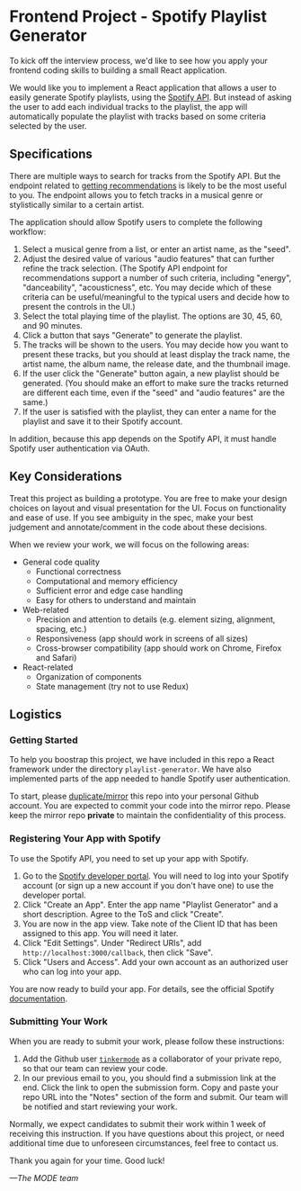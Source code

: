 # Frontend Project - Spotify Playlist Generator

To kick off the interview process, we'd like to see how you apply your frontend coding skills to building a small
React application.

We would like you to implement a React application that allows a user to easily generate Spotify playlists, using
the [Spotify API](https://developer.spotify.com/documentation/web-api/). But instead of asking the user to add each
individual tracks to the playlist, the app will automatically populate the playlist with tracks based on some
criteria selected by the user.

## Specifications

There are multiple ways to search for tracks from the Spotify API. But the endpoint related to [getting recommendations](https://developer.spotify.com/documentation/web-api/reference/#endpoint-get-recommendations)
is likely to be the most useful to you. The endpoint allows you to fetch tracks in a musical genre or stylistically
similar to a certain artist.

The application should allow Spotify users to complete the following workflow:

1. Select a musical genre from a list, or enter an artist name, as the "seed".
2. Adjust the desired value of various "audio features" that can further refine the track selection. (The Spotify API endpoint
   for recommendations support a number of such criteria, including "energy", "danceability", "acousticness", etc. You may
   decide which of these criteria can be useful/meaningful to the typical users and decide how to present the controls in the UI.)
3. Select the total playing time of the playlist. The options are 30, 45, 60, and 90 minutes.
4. Click a button that says "Generate" to generate the playlist.
5. The tracks will be shown to the users. You may decide how you want to present these tracks, but you should
   at least display the track name, the artist name, the album name, the release date, and the thumbnail image.
6. If the user click the "Generate" button again, a new playlist should be generated. (You should make an effort to
   make sure the tracks returned are different each time, even if the "seed" and "audio features" are the same.)
7. If the user is satisfied with the playlist, they can enter a name for the playlist and save it to their Spotify account.

In addition, because this app depends on the Spotify API, it must handle Spotify user authentication via OAuth.

## Key Considerations

Treat this project as building a prototype. You are free to make your design choices on layout and visual
presentation for the UI. Focus on functionality and ease of use. If you see ambiguity in the spec, make your best
judgement and annotate/comment in the code about these decisions.

When we review your work, we will focus on the following areas:
- General code quality
    - Functional correctness
    - Computational and memory efficiency
    - Sufficient error and edge case handling
    - Easy for others to understand and maintain
- Web-related
    - Precision and attention to details (e.g. element sizing, alignment, spacing, etc.)
    - Responsiveness (app should work in screens of all sizes)
    - Cross-browser compatibility (app should work on Chrome, Firefox and Safari)
- React-related
    - Organization of components
    - State management (try not to use Redux)


## Logistics

### Getting Started
To help you boostrap this project, we have included in this repo a React framework under the directory `playlist-generator`.
We have also implemented parts of the app needed to handle Spotify user authentication.

To start, please [duplicate/mirror](https://docs.github.com/en/github/creating-cloning-and-archiving-repositories/creating-a-repository-on-github/duplicating-a-repository)
this repo into your personal Github account. You are expected to commit your code into the mirror repo. Please
keep the mirror repo **private** to maintain the confidentiality of this process.

### Registering Your App with Spotify
To use the Spotify API, you need to set up your app with Spotify.

1. Go to the [Spotify developer portal](https://developer.spotify.com/dashboard/applications). You will need to log into
   your Spotify account (or sign up a new account if you don't have one) to use the developer portal.
2. Click "Create an App". Enter the app name "Playlist Generator" and a short description. Agree to the ToS and click "Create".
3. You are now in the app view. Take note of the Client ID that has been assigned to this app. You will need it later.
4. Click "Edit Settings". Under "Redirect URIs", add `http://localhost:3000/callback`, then click "Save".
5. Click "Users and Access". Add your own account as an authorized user who can log into your app.

You are now ready to build your app. For details, see the official Spotify [documentation](https://developer.spotify.com/documentation/general/guides/app-settings/).

### Submitting Your Work
When you are ready to submit your work, please follow these instructions:

1. Add the Github user [`tinkermode`](https://github.com/tinkermode) as a collaborator of your private repo, so that our team can review your code.
2. In our previous email to you, you should find a submission link at the end. Click the link to open the submission form.
   Copy and paste your repo URL into the "Notes" section of the form and submit. Our team will be notified and start reviewing your work.

Normally, we expect candidates to submit their work within 1 week of receiving this instruction.
If you have questions about this project, or need additional time due to unforeseen circumstances,
feel free to contact us.

Thank you again for your time. Good luck!


*&mdash;The MODE team*

